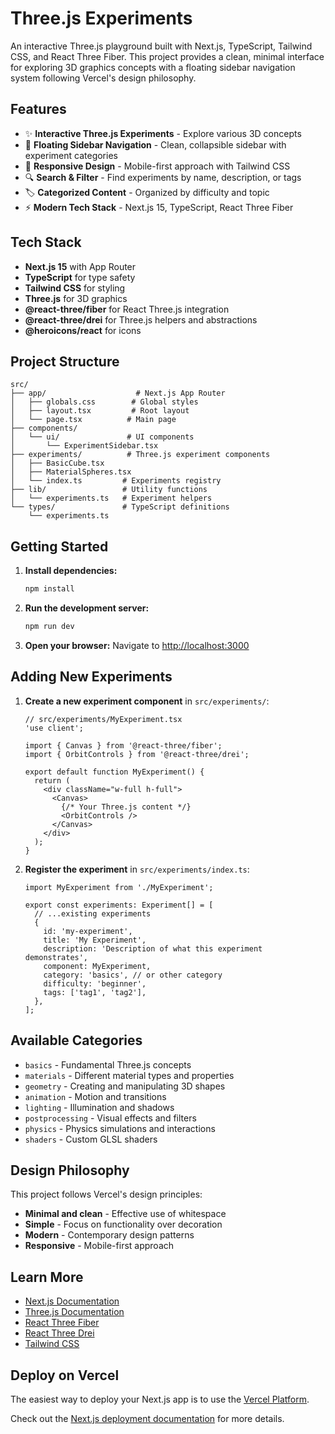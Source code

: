# Three.js Experiments

An interactive Three.js playground built with Next.js, TypeScript, Tailwind CSS, and React Three Fiber. This project provides a clean, minimal interface for exploring 3D graphics concepts with a floating sidebar navigation system following Vercel's design philosophy.

## Features

- ✨ **Interactive Three.js Experiments** - Explore various 3D concepts
- 🎨 **Floating Sidebar Navigation** - Clean, collapsible sidebar with experiment categories
- 📱 **Responsive Design** - Mobile-first approach with Tailwind CSS
- 🔍 **Search & Filter** - Find experiments by name, description, or tags
- 🏷️ **Categorized Content** - Organized by difficulty and topic
- ⚡ **Modern Tech Stack** - Next.js 15, TypeScript, React Three Fiber

## Tech Stack

- **Next.js 15** with App Router
- **TypeScript** for type safety
- **Tailwind CSS** for styling
- **Three.js** for 3D graphics
- **@react-three/fiber** for React Three.js integration
- **@react-three/drei** for Three.js helpers and abstractions
- **@heroicons/react** for icons

## Project Structure

```
src/
├── app/                    # Next.js App Router
│   ├── globals.css        # Global styles
│   ├── layout.tsx         # Root layout
│   └── page.tsx          # Main page
├── components/
│   └── ui/               # UI components
│       └── ExperimentSidebar.tsx
├── experiments/          # Three.js experiment components
│   ├── BasicCube.tsx
│   ├── MaterialSpheres.tsx
│   └── index.ts         # Experiments registry
├── lib/                 # Utility functions
│   └── experiments.ts   # Experiment helpers
└── types/               # TypeScript definitions
    └── experiments.ts
```

## Getting Started

1. **Install dependencies:**
   ```bash
   npm install
   ```

2. **Run the development server:**
   ```bash
   npm run dev
   ```

3. **Open your browser:**
   Navigate to [http://localhost:3000](http://localhost:3000)

## Adding New Experiments

1. **Create a new experiment component** in `src/experiments/`:
   ```tsx
   // src/experiments/MyExperiment.tsx
   'use client';
   
   import { Canvas } from '@react-three/fiber';
   import { OrbitControls } from '@react-three/drei';
   
   export default function MyExperiment() {
     return (
       <div className="w-full h-full">
         <Canvas>
           {/* Your Three.js content */}
           <OrbitControls />
         </Canvas>
       </div>
     );
   }
   ```

2. **Register the experiment** in `src/experiments/index.ts`:
   ```tsx
   import MyExperiment from './MyExperiment';
   
   export const experiments: Experiment[] = [
     // ...existing experiments
     {
       id: 'my-experiment',
       title: 'My Experiment',
       description: 'Description of what this experiment demonstrates',
       component: MyExperiment,
       category: 'basics', // or other category
       difficulty: 'beginner',
       tags: ['tag1', 'tag2'],
     },
   ];
   ```

## Available Categories

- `basics` - Fundamental Three.js concepts
- `materials` - Different material types and properties
- `geometry` - Creating and manipulating 3D shapes
- `animation` - Motion and transitions
- `lighting` - Illumination and shadows
- `postprocessing` - Visual effects and filters
- `physics` - Physics simulations and interactions
- `shaders` - Custom GLSL shaders

## Design Philosophy

This project follows Vercel's design principles:

- **Minimal and clean** - Effective use of whitespace
- **Simple** - Focus on functionality over decoration
- **Modern** - Contemporary design patterns
- **Responsive** - Mobile-first approach

## Learn More

- [Next.js Documentation](https://nextjs.org/docs)
- [Three.js Documentation](https://threejs.org/docs/)
- [React Three Fiber](https://docs.pmnd.rs/react-three-fiber/getting-started/introduction)
- [React Three Drei](https://github.com/pmndrs/drei)
- [Tailwind CSS](https://tailwindcss.com/docs)

## Deploy on Vercel

The easiest way to deploy your Next.js app is to use the [Vercel Platform](https://vercel.com/new?utm_medium=default-template&filter=next.js&utm_source=create-next-app&utm_campaign=create-next-app-readme).

Check out the [Next.js deployment documentation](https://nextjs.org/docs/app/building-your-application/deploying) for more details.
